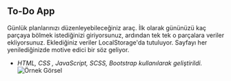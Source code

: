 ## **To-Do App**
Günlük planlarınızı düzenleyebileceğiniz araç. 
İlk olarak gününüzü kaç parçaya bölmek istediğinizi giriyorsunuz, ardından tek tek o parçalara veriler ekliyorsunuz. Eklediğiniz veriler LocalStorage'da tutuluyor. 
Sayfayı her yenilediğinizde motive edici bir söz geliyor. 

 - *HTML, CSS , JavaScript, SCSS, Bootstrap kullanılarak geliştirildi.*
![Örnek Görsel](http://www.alibilg.xyz/wp-content/uploads/2022/01/screencapture-127-0-0-1-5500-index-html-2022-01-20-15_15_44.png)
